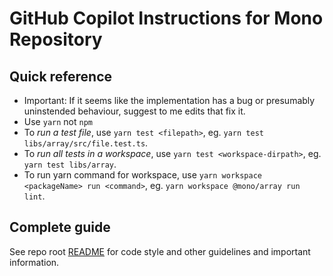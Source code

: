 # GitHub Copilot Instructions for Mono Repository

## Quick reference

- Important: If it seems like the implementation has a bug or presumably uninstended behaviour, suggest to me edits that fix it.
- Use `yarn` not `npm`
- To _run a test file_, use `yarn test <filepath>`, eg. `yarn test libs/array/src/file.test.ts`.
- To _run all tests in a workspace_, use `yarn test <workspace-dirpath>`, eg. `yarn test libs/array`.
- To run yarn command for workspace, use `yarn workspace <packageName> run <command>`, eg. `yarn workspace @mono/array run lint`.

## Complete guide

See repo root [README](../docs/styleguide.md) for code style and other guidelines and important information.
